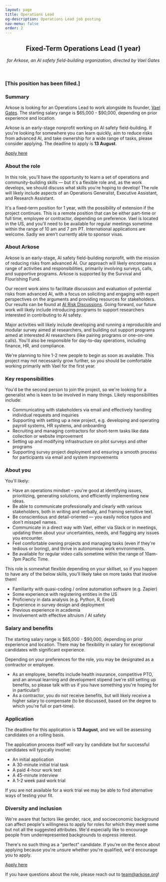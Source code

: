 ```yaml
---
layout: page
title: Operations Lead
og-description: Operations Lead job posting
nav-menu: false
order: 2
---
```


<!-- Main -->
<div id="main" class="alt">


<!-- One -->
<section id="one">
	<div class="inner">
		<header class="major">
			<h2>Fixed-Term Operations Lead (1 year)</h2>
			<i>for Arkose, an AI safety field-building organization, directed by Vael Gates</i>
		</header>

<h3>[This position has been filled.]</h3>

<h3>Summary</h3>

<p>Arkose is looking for an Operations Lead to work alongside its founder, <a href="https://vaelgates.com">Vael Gates</a>. The starting salary range is $65,000 - $90,000, depending on prior experience and location.</p>

<p>Arkose is an early-stage nonprofit working on AI safety field-building. If you're looking for somewhere you can learn quickly, aim to reduce risks from advanced AI, and take ownership for a wide range of tasks, please consider applying. The deadline to apply is <b>13 August</b>.</p>

<a href="https://airtable.com/shr4RFKRUUfQRK15V" class="button special fit">Apply here</a>
<br>

<h3>About the role</h3>

<p>In this role, you'll have the opportunity to learn a set of operations and community-building skills — but it's a flexible role and, as the work develops, we should discuss what skills you're hoping to develop! The role will likely include aspects of an Operations Generalist, Executive Assistant, and Research Assistant.</p>

<p>It's a fixed-term position for 1 year, with the possibility of extension if the project continues. This is a remote position that can be either part-time or full time, employee or contractor, depending on preference. Vael is located in the US, and you'll need to be available for regular meetings sometime within the range of 10 am and 7 pm PT. International applications are welcome. Sadly we aren't currently able to sponsor visas.</p>

<h3>About Arkose</h3>

<p>Arkose is an early-stage, AI safety field-building nonprofit, with the mission of reducing risks from advanced AI. Our approach will likely encompass a range of activities and responsibilities, primarily involving surveys, calls, and supportive programs. Arkose is supported by the Survival and Flourishing Fund.</p>

<p>Our recent work aims to facilitate discussion and evaluation of potential risks from advanced AI, with a focus on soliciting and engaging with expert perspectives on the arguments and providing resources for stakeholders. Our results can be found at <a href="https://ai-risk-discussions.org">AI Risk Discussions</a>. Going forward, our future work will likely include introducing programs to support researchers interested in contributing to AI safety.</p>

<p>Major activities will likely include developing and running a reproducible and modular survey aimed at researchers, and building out support programs aimed at interested AI researchers (like pairing programs or one-on-one calls). You'll also be responsible for day-to-day operations, including finance, HR, and compliance.</p>

<p>We're planning to hire 1-2 new people to begin as soon as available. This project may not necessarily grow further, so you should be comfortable working primarily with Vael for the first year.</p>

<h3>Key responsibilities</h3>

<p>You'd be the second person to join the project, so we're looking for a generalist who is keen to be involved in many things. Likely responsibilities include:</p>
<ul>
	<li>Communicating with stakeholders via email and effectively handling individual requests and inquiries</li>
	<li>Supporting with setting up a new project, e.g. developing and operating payroll systems, HR systems, and onboarding</li>
	<li>Recruiting and managing contractors for short-term tasks like data collection or website improvement</li>
	<li>Setting up and modifying infrastructure on pilot surveys and other programs</li>
	<li>Supporting survey project deployment and ensuring a smooth process for participants via email and system improvements</li>
</ul>


<h3>About you</h3>

<p>You'll likely:</p>
<ul>
<li>Have an operations mindset – you're good at identifying issues, prioritizing, generating solutions, and efficiently implementing new ideas.</li>
<li>Be able to communicate professionally and clearly with various stakeholders, both in writing and verbally, and framing sensitive text.</li>
<li>Be conscientious and detail-oriented — you easily notice typos and don't misspell names.</li>
<li>Communicate in a direct way with Vael, either via Slack or in meetings, updating them about your uncertainties, needs, and flagging any issues you encounter.</li>
<li>Feel comfortable owning projects and managing tasks (even if they're tedious or boring), and thrive in autonomous work environments.</li>
<li>Be available for regular video calls sometime within the range of 10am-7pm Pacific Time.</li>
</ul>

<p>This role is somewhat flexible depending on your skillset, so if you happen to have any of the below skills, you'll likely take on more tasks that involve them!</p>

<ul>
	<li>Familiarity with quasi-coding / online automation software (e.g. Zapier)</li>
	<li>Some experience with registering entities in the US</li>
	<li>Proficiency in data analysis (e.g. Python, R, Excel)</li>
	<li>Experience in survey design and deployment</li>
	<li>Previous experience in academia</li>
	<li>Involvement with effective altruism / AI safety</li>
</ul>

<h3>Salary and benefits</h3>
 
<p>The starting salary range is $65,000 - $90,000, depending on prior experience and location. There may be flexibility in salary for exceptional candidates with significant experience.</p>

<p>Depending on your preferences for the role, you may be designated as a contractor or employee.</p>
<ul>
	<li>As an employee, benefits include health insurance, competitive PTO, and an annual learning and development stipend (we're still setting up benefits, so please talk with us if you have something you're hoping for in particular!)</li>
	<li>As a contractor, you do not receive benefits, but will likely receive a higher salary to compensate (to be discussed, based on the degree to which you're full or part-time).</li>
</ul>

<h3>Application</h3>

<p>The deadline for this application is <b>13 August</b>, and we will be assessing candidates on a rolling basis.</p>

<p>The application process itself will vary by candidate but for successful candidates will typically involve:</p>
<ul>
	<li>An initial application</li>
	<li>A 30-minute initial trial task</li>
	<li>A paid 4-hour work test</li>
	<li>A 45-minute interview</li>
	<li>A 1-2 week paid work trial</li>
</ul>

<p>If you are not available for a work trial we may be able to find alternative ways of testing your fit.</p>

<h3>Diversity and inclusion</h3>

<p>We're aware that factors like gender, race, and socioeconomic background can affect people's willingness to apply for roles for which they meet some but not all the suggested attributes. We'd especially like to encourage people from underrepresented backgrounds to express interest.</p>

<p>There's no such thing as a "perfect" candidate. If you're on the fence about applying because you're unsure whether you're qualified, we'd encourage you to apply.</p>

<a href="https://airtable.com/shr4RFKRUUfQRK15V" class="button special fit">Apply here</a>
<br>

<p>If you have questions about the role, please reach out to <a href="mailto:team@arkose.org">team@arkose.org</a>!</p>

 </div>
</section>
</div>

